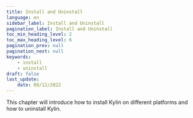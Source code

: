 ```yaml
---
title: Install and Uninstall
language: en
sidebar_label: Install and Uninstall
pagination_label: Install and Uninstall
toc_min_heading_level: 2
toc_max_heading_level: 6
pagination_prev: null
pagination_next: null
keywords:
    - install
    - uninstall
draft: false
last_update:
    date: 08/12/2022
---
```


This chapter will introduce how to install Kylin on different platforms and how to uninstall Kylin.
